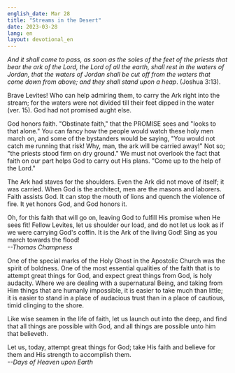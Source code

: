 ```yaml
---
english_date: Mar 28
title: "Streams in the Desert"
date: 2023-03-28
lang: en
layout: devotional_en
---
```





<p><em>And it shall come to pass, as soon as the soles of the feet of the priests that bear the ark of the Lord, the Lord of all the earth, shall rest in the waters of Jordan, that the waters of Jordan shall be cut off from the waters that come down from above; and they shall stand upon a heap</em>. (Joshua 3:13).

</p>

<p>Brave Levites! Who can help admiring them, to carry the Ark right into the stream; for the waters were not divided till their feet dipped in the water (ver. 15). God had not promised aught else.

</p>

<p>God honors faith. "Obstinate faith," that the PROMISE sees and "looks to that alone." You can fancy how the people would watch these holy men march on, and some of the bystanders would be saying, "You would not catch me running that risk! Why, man, the ark will be carried away!" Not so; "the priests stood firm on dry ground." We must not overlook the fact that faith on our part helps God to carry out His plans. "Come up to the help of the Lord."

</p>

<p>The Ark had staves for the shoulders. Even the Ark did not move of itself; it was carried. When God is the architect, men are the masons and laborers. Faith assists God. It can stop the mouth of lions and quench the violence of fire. It yet honors God, and God honors it.

</p>

<p>Oh, for this faith that will go on, leaving God to fulfill His promise when He sees fit! Fellow Levites, let us shoulder our load, and do not let us look as if we were carrying God's coffin. It is the Ark of the living God! Sing as you march towards the flood!<br/> <em>--Thomas Champness</em>

</p>

<p>One of the special marks of the Holy Ghost in the Apostolic Church was the spirit of boldness. One of the most essential qualities of the faith that is to attempt great things for God, and expect great things from God, is holy audacity. Where we are dealing with a supernatural Being, and taking from Him things that are humanly impossible, it is easier to take much than little; it is easier to stand in a place of audacious trust than in a place of cautious, timid clinging to the shore.

</p>

<p>Like wise seamen in the life of faith, let us launch out into the deep, and find that all things are possible with God, and all things are possible unto him that believeth.

</p>

<p>Let us, today, attempt great things for God; take His faith and believe for them and His strength to accomplish them.<br/> <em>--Days of Heaven upon Earth</em>

</p>

<p></p>